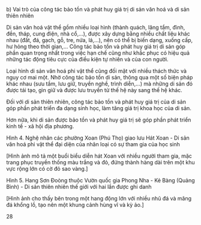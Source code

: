b) Vai trò của công tác bảo tồn và phát huy giá trị di sản văn hoá và di sản thiên nhiên

Di sản văn hoá vật thể gồm nhiều loại hình (thành quách, lăng tẩm, đình, đền, tháp, cung điện, nhà cổ,...), được xây dựng bằng nhiều chất liệu khác nhau (đất, đá, gạch, gỗ, tre, nứa, lá,...), nên có thể bị biến dạng, xuống cấp, hư hỏng theo thời gian,... Công tác bảo tồn và phát huy giá trị di sản góp phần quan trọng nhất trong việc hạn chế cũng như khắc phục có hiệu quả những tác động tiêu cực của điều kiện tự nhiên và của con người.

Loại hình di sản văn hoá phi vật thể cũng đối mặt với nhiều thách thức và nguy cơ mai một. Nhờ công tác bảo tồn di sản, thông qua một số biện pháp khác nhau (sưu tầm, lưu giữ, truyền nghề, trình diễn,...) mà những di sản đó được tái tạo, gìn giữ và được lưu truyền từ thế hệ này sang thế hệ khác.

Đối với di sản thiên nhiên, công tác bảo tồn và phát huy giá trị của di sản góp phần phát triển đa dạng sinh học, làm tăng giá trị khoa học của di sản.

Hơn nữa, khi di sản được bảo tồn và phát huy giá trị sẽ góp phần phát triển kinh tế - xã hội địa phương.

Hình 4. Nghệ nhân các phường Xoan (Phú Thọ) giao lưu Hát Xoan - Di sản văn hoá phi vật thể đại diện của nhân loại có sự tham gia của học sinh

[Hình ảnh mô tả một buổi biểu diễn hát Xoan với nhiều người tham gia, mặc trang phục truyền thống màu trắng và đỏ, đứng thành hàng dài trên một khu vực rộng lớn có cờ đỏ sao vàng.]

Hình 5. Hang Sơn Đoòng thuộc Vườn quốc gia Phong Nha - Kẻ Bàng (Quảng Bình) - Di sản thiên nhiên thế giới với hai lần được ghi danh

[Hình ảnh cho thấy bên trong một hang động lớn với nhiều nhũ đá và măng đá khổng lồ, tạo nên một khung cảnh hùng vĩ và kỳ ảo.]

28